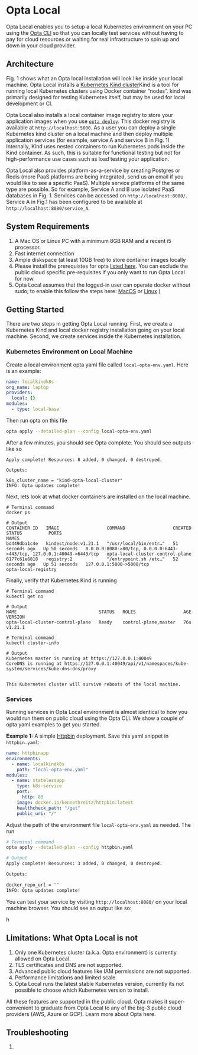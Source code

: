 # Opta Local

Opta Local enables you to setup a local Kubernetes environment on your PC using the [Opta CLI](https://docs.opta.dev/overview/) so that you can locally test services without having to pay for cloud resources or waiting for real infrastructure to spin up and down in your cloud provider. 


## Architecture

Fig. 1 shows what an Opta local installation will look like inside your local machine. Opta Local installs a [Kubernetes Kind cluster](https://kind.sigs.k8s.io/)Kind is a tool for running local Kubernetes clusters using Docker container “nodes”.
kind was primarily designed for testing Kubernetes itself, but may be used for local development or CI.

Opta Local also installs a local container image registry to store your application images when you use [`opta deploy`](https://docs.opta.dev/tutorials/custom_image/). This docker registry is available at `http://localhost:5000`. 
As a user you can deploy a single Kubernetes kind cluster on a local machine and then deploy multiple application services (for example, service A and service B in Fig. 1) Internally, Kind uses nested containers to run Kubernetes pods inside the Kind container. As such, this is suitable for functional testing but not for high-performance use cases such as load testing your application.

Opta Local also provides platform-as-a-service by creating Postgres or Redis (more PaaS platforms are being integrated, send us an email if you would like to see a specific PaaS). Multiple service platforms of the same type are possible. So for example, Service A and B use isolated PaaS databases in Fig. 1. Services can be accessed on `http://localhost:8080/`. Service A in Fig.1 has been configured to be available at `http://localhost:8080/service_A`.

## System Requirements

  1. A Mac OS or Linux PC with a minimum 8GB RAM and a recent i5 processor.
  2. Fast internet connection
  3. Ample diskspace (at least 10GB free) to store container images locally
  4. Please install the prerequistes for opta [listed here](https://docs.opta.dev/installation/#prerequisites). You can exclude the public cloud specific pre-requisites if you only want to run Opta Local for now.
  5. Opta Local assumes that the logged-in user can operate docker without sudo; to enable this follow the steps here: [MacOS](https://docs.docker.com/desktop/mac/install/) or [Linux](https://docs.docker.com/engine/install/linux-postinstall/#manage-docker-as-a-non-root-user) )

## Getting Started

There are two steps in getting Opta Local running. First, we create a Kubernetes Kind and local docker registry installation going on your local machine. Second, we create services inside the Kubernetes installation. 

### Kubernetes Environment on Local Machine

Create a local environment opta yaml file called `local-opta-env.yaml`. Here is an example:

```yaml
name: localkindk8s
org_name: laptop
providers: 
  local: {}
modules:
  - type: local-base

```

Then run opta on this file
```bash
opta apply --detailed-plan --config local-opta-env.yaml 
```

After a few minutes, you should see Opta complete. You should see outputs like so

```
Apply complete! Resources: 8 added, 0 changed, 0 destroyed.

Outputs:

k8s_cluster_name = "kind-opta-local-cluster"
INFO: Opta updates complete!
```

Next, lets look at what docker containers are installed on the local machine.

```
# Terminal command
docker ps

# Output
CONTAINER ID   IMAGE                  COMMAND                  CREATED          STATUS          PORTS                                                                    NAMES
bd449dba1c4e   kindest/node:v1.21.1   "/usr/local/bin/entr…"   51 seconds ago   Up 50 seconds   0.0.0.0:8080->80/tcp, 0.0.0.0:6443->443/tcp, 127.0.0.1:40049->6443/tcp   opta-local-cluster-control-plane
6177c61e6818   registry:2             "/entrypoint.sh /etc…"   52 seconds ago   Up 51 seconds   127.0.0.1:5000->5000/tcp                                                 opta-local-registry
```

Finally, verify that Kubernetes Kind is running

```
# Terminal command
kubectl get no

# Output
NAME                               STATUS   ROLES                  AGE   VERSION
opta-local-cluster-control-plane   Ready    control-plane,master   76s   v1.21.1

# Terminal command
kubectl cluster-info

# Output
Kubernetes master is running at https://127.0.0.1:40049
CoreDNS is running at https://127.0.0.1:40049/api/v1/namespaces/kube-system/services/kube-dns:dns/proxy


This Kubernetes cluster will survive reboots of the local machine.

```

### Services 

Running services in Opta Local environment is almost identical to how you would run them on public cloud using the Opta CLI. We show a couple of opta yaml examples to get you started.

**Example 1:** A simple [Httpbin](https://github.com/postmanlabs/httpbin) deployment. Save this yaml snippet in `httpbin.yaml`:

```yaml
name: httpbinapp
environments:
  - name: localkindk8s
    path: "local-opta-env.yaml"
modules:
  - name: statelessapp
    type: k8s-service
    port:
      http: 80
    image: docker.io/kennethreitz/httpbin:latest
    healthcheck_path: "/get"
    public_uri: "/"

```

Adjust the path of the environment file `local-opta-env.yaml` as needed. The run 

```bash
# Terminal command
opta apply --detailed-plan --config httpbin.yaml 

# Output
Apply complete! Resources: 3 added, 0 changed, 0 destroyed.

Outputs:

docker_repo_url = ""
INFO: Opta updates complete!


```

You can test your service by visiting `http://localhost:8080/` on your local machine browser. You should see an output like so:

h


## Limitations: What Opta Local is not

1. Only one Kubernetes cluster (a.k.a. Opta environment) is currently allowed on Opta Local.
2. TLS certificates and DNS are not supported.
3. Advanced public cloud features like IAM permissions are not supported.
4. Performance limitations and limited scale.
5. Opta Local runs the latest stable Kubernetes version, currently its not possible to choose which Kubernetes version to install.

All these features are supported in the public cloud. Opta makes it super-convenient to graduate from Opta Local to any of the big-3 public cloud providers (AWS, Azure or GCP). Learn more about Opta here.

## Troubleshooting
1. 